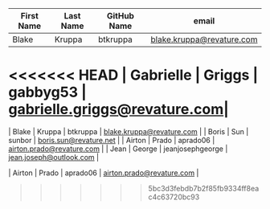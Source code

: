 | First Name    | Last Name     | GitHub Name   | email                        |
| ---------     | ----------    | -----------   | ----------                   |
| Blake         | Kruppa        | btkruppa      | blake.kruppa@revature.com    |
<<<<<<< HEAD
| Gabrielle     | Griggs        | gabbyg53      | gabrielle.griggs@revature.com|
=======
| Blake         | Kruppa        | btkruppa      | blake.kruppa@revature.com    |
| Boris         | Sun           | sunbor        | boris.sun@revature.net       |
| Airton        | Prado         | aprado06      | airton.prado@revature.com    |
| Jean          | George        | jeanjosephgeorge | jean.joseph@outlook.com    | 







| Airton       | Prado        | aprado06       | airton.prado@revature.com    |
>>>>>>> 5bc3d3febdb7b2f85fb9334ff8eac4c63720bc93
